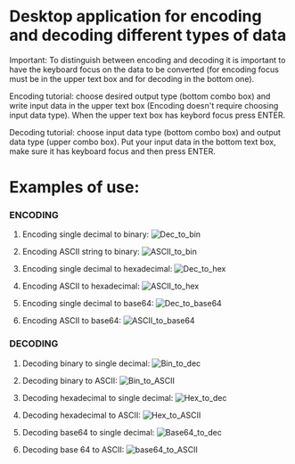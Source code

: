 #  Desktop application for encoding and decoding different types of data  

Important: To distinguish between encoding and decoding it is important to have the keyboard focus on the data to be converted (for encoding focus must be in the upper text box and for decoding in the bottom one).

Encoding tutorial: choose desired output type (bottom combo box) and write input data in the upper text box (Encoding doesn't require choosing input data type). When the upper text box has keybord focus press ENTER.

Decoding tutorial: choose input data type (bottom combo box) and output data type (upper combo box). Put your input data in the bottom text box, make sure it has keyboard focus and then press ENTER.

# Examples of use:
<h3> ENCODING </h3>

1. Encoding single decimal to binary:
![Dec_to_bin](https://user-images.githubusercontent.com/62020662/183247116-430c4417-b05c-413d-8665-9a303bc03459.png)

2. Encoding ASCII string to binary:
![ASCII_to_bin](https://user-images.githubusercontent.com/62020662/183247374-588a76f8-2db3-4c32-9187-71662cbed269.png)

3. Encoding single decimal to hexadecimal:
![Dec_to_hex](https://user-images.githubusercontent.com/62020662/183247473-363f7355-43c3-4c3b-9f29-51d695fe30ca.png)

4. Encoding ASCII to hexadecimal:
![ASCII_to_hex](https://user-images.githubusercontent.com/62020662/183247533-04e65d1b-4889-4321-bcf8-8597547fef57.png)

5. Encoding single decimal to base64:
![Dec_to_base64](https://user-images.githubusercontent.com/62020662/183247769-5e207c28-081a-40f4-904e-7c32ac331f8e.png)

6. Encoding ASCII to base64:
![ASCII_to_base64](https://user-images.githubusercontent.com/62020662/183247846-491dee76-9166-4bc4-9d39-c04b2c341472.png)

<h3> DECODING</h3>

1. Decoding binary to single decimal:
![Bin_to_dec](https://user-images.githubusercontent.com/62020662/183247983-1ccf38dc-5b65-46ed-a779-446742332693.png)

2. Decoding binary to ASCII:
![Bin_to_ASCII](https://user-images.githubusercontent.com/62020662/183248027-ccd0724f-b405-4af1-814e-7b1acc28a177.png)

3. Decoding hexadecimal to single decimal:
![Hex_to_dec](https://user-images.githubusercontent.com/62020662/183248119-286d05ab-b243-426c-b179-e5b54c7e6604.png)

4. Decoding hexadecimal to ASCII:
![Hex_to_ASCII](https://user-images.githubusercontent.com/62020662/183248217-446c6e1d-dc16-4459-bedc-19a10abd7dd8.png)

5. Decoding base64 to single decimal:
![Base64_to_dec](https://user-images.githubusercontent.com/62020662/183248778-8842a80b-845a-4210-a8fd-118f9ae712df.png)

6. Decoding base 64 to ASCII:
![base64_to_ASCII](https://user-images.githubusercontent.com/62020662/183248337-4f3d49c9-b8db-4b17-8038-47874800c793.png)
